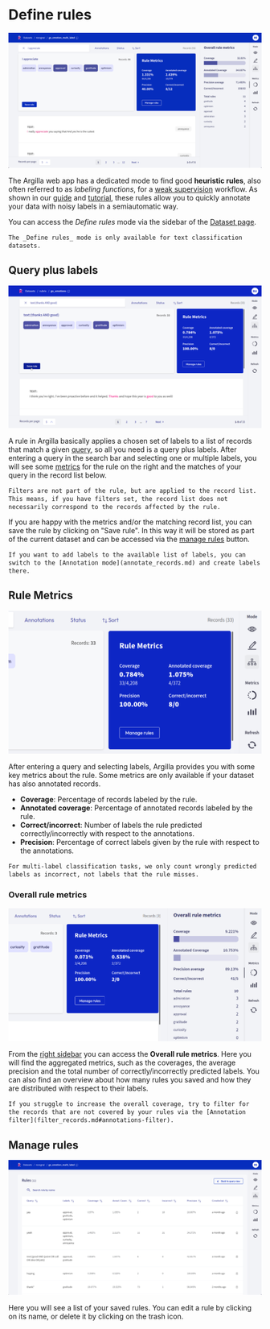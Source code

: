 # Define rules

![Define Rules view](../../_static/reference/webapp/define_rules.png)

The Argilla web app has a dedicated mode to find good **heuristic rules**, also often referred to as _labeling functions_, for a [weak supervision](https://www.snorkel.org/blog/weak-supervision) workflow.
As shown in our [guide](../../guides/weak-supervision.ipynb) and [tutorial](../../tutorials/weak-supervision-with-argilla.ipynb), these rules allow you to quickly annotate your data with noisy labels in a semiautomatic way.

You can access the _Define rules_ mode via the sidebar of the [Dataset page](dataset.md).

```{note}
The _Define rules_ mode is only available for text classification datasets.
```

## Query plus labels

![Label searchbar](../../_static/reference/webapp/define_rules_2.png)

A rule in Argilla basically applies a chosen set of labels to a list of records that match a given [query](search_records.md), so all you need is a query plus labels.
After entering a query in the search bar and selecting one or multiple labels, you will see some [metrics](#rule-metrics) for the rule on the right and the matches of your query in the record list below.

```{warning}
Filters are not part of the rule, but are applied to the record list.
This means, if you have filters set, the record list does not necessarily correspond to the records affected by the rule.
```

If you are happy with the metrics and/or the matching record list, you can save the rule by clicking on "Save rule".
In this way it will be stored as part of the current dataset and can be accessed via the [manage rules](#manage-rules) button.

```{hint}
If you want to add labels to the available list of labels, you can switch to the [Annotation mode](annotate_records.md) and create labels there.
```

## Rule Metrics

![Labeling metrics](../../_static/reference/webapp/define_rules_3.png)

After entering a query and selecting labels, Argilla provides you with some key metrics about the rule.
Some metrics are only available if your dataset has also annotated records.

- **Coverage**: Percentage of records labeled by the rule.
- **Annotated coverage**: Percentage of annotated records labeled by the rule.
- **Correct/incorrect**: Number of labels the rule predicted correctly/incorrectly with respect to the annotations.
- **Precision**: Percentage of correct labels given by the rule with respect to the annotations.

```{note}
For multi-label classification tasks, we only count wrongly predicted labels as incorrect, not labels that the rule misses.
```

### Overall rule metrics

![Overall rule metrics](../../_static/reference/webapp/define_rules_4.png)

From the [right sidebar](dataset.md#sidebar) you can access the **Overall rule metrics**.
Here you will find the aggregated metrics, such as the coverages, the average precision and the total number of correctly/incorrectly predicted labels.
You can also find an overview about how many rules you saved and how they are distributed with respect to their labels.

```{hint}
If you struggle to increase the overall coverage, try to filter for the records that are not covered by your rules via the [Annotation filter](filter_records.md#annotations-filter).
```

## Manage rules

![Manage rules](../../_static/reference/webapp/manage_rules.png)

Here you will see a list of your saved rules.
You can edit a rule by clicking on its name, or delete it by clicking on the trash icon.

